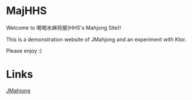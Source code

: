 # MajHHS
Welcome to 喝喝水麻将屋(HHS's Mahjong Site)!

This is a demonstration website of JMahjong and an experiment with Ktor.

Please enjoy :)

# Links
[JMahjong](https://github.com/XiaoGeNintendo/JMahjong)
